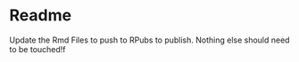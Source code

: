 # Readme

Update the Rmd Files to push to RPubs to publish.  Nothing else should need to be touched!f